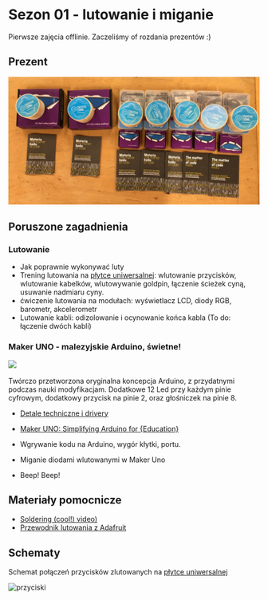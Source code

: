 # Sezon 01 - lutowanie i miganie

Pierwsze zajęcia offlinie. Zaczeliśmy of rozdania prezentów :)

## Prezent

![](zestaw.jpg)

## Poruszone zagadnienia

### Lutowanie
- Jak poprawnie wykonywać luty
- Trening lutowania na [płytce uniwersalnej](https://github.com/CreativeCodingPL/PhysicalComputing/tree/2019/s01_pierwsza_dioda_i_prezenty#płytka-uniwersalna): wlutowanie przycisków, wlutowanie kabelków, wlutowywanie goldpin, łączenie ścieżek cyną, usuwanie nadmiaru cyny.
- ćwiczenie lutowania na modułach: wyświetlacz LCD, diody RGB, barometr, akcelerometr 
- Lutowanie kabli: odizolowanie i ocynowanie końca kabla
(To do: łączenie dwóch kabli)

### Maker UNO - malezyjskie Arduino, świetne!
![](https://ksr-ugc.imgix.net/assets/020/483/931/36dac5c036b77eac5bf85a26b23f0b8e_original.gif?w=680&fit=max&v=1520485057&auto=format&gif-q=50&q=92&s=6cafeb7a1e9447f19d8a729d2fe50367)

Twórczo przetworzona oryginalna koncepcja Arduino, z przydatnymi  podczas nauki modyfikacjam. Dodatkowe 12 Led przy każdym pinie cyfrowym, dodatkowy przycisk na pinie 2, oraz głośniczek na pinie 8.

- [Detale techniczne i drivery](https://www.cytron.io/c-arduino/c-arduino-main-board/p-maker-uno-simplifying-arduino-for-education) 
- [Maker UNO: Simplifying Arduino for {Education}](https://makeruno.com.my)

- Wgrywanie kodu na Arduino, wygór kłytki, portu.
- Miganie diodami wlutowanymi w Maker Uno
- Beep! Beep!

## Materiały pomocnicze 
- [Soldering (cool!) video)](https://youtu.be/QKbJxytERvg)
- [Przewodnik lutowania z Adafruit](https://learn.adafruit.com/adafruit-guide-excellent-soldering)

## Schematy

Schemat połączeń przycisków zlutowanych na [płytce uniwersalnej](https://github.com/CreativeCodingPL/PhysicalComputing/tree/2019/s01_pierwsza_dioda_i_prezenty#płytka-uniwersalna)

![przyciski](przyciski.png)
# 
